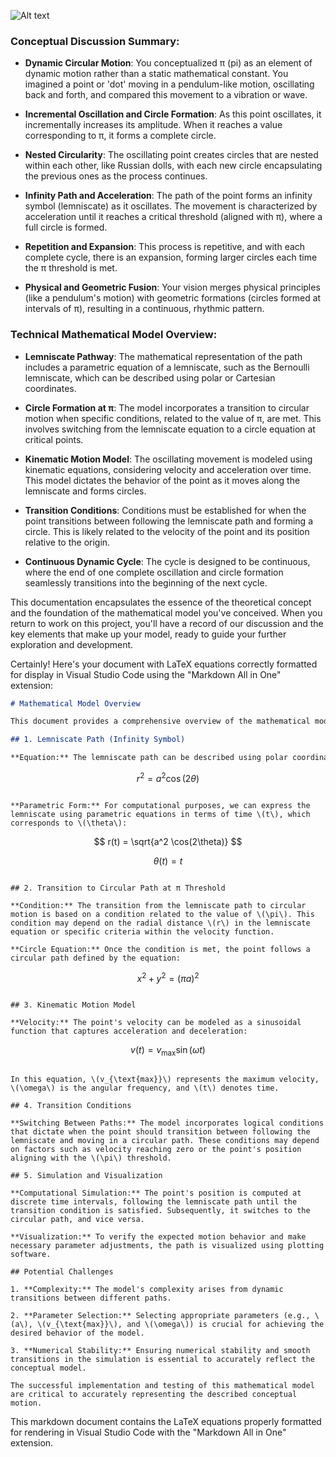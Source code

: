 ![Alt text](<DALL·E 2024-01-24 12.05.04 - Create a detailed and informative visual representation of a mathematical model that illustrates the concept of a dynamic oscillating point forming ne.png>)

### Conceptual Discussion Summary:

- **Dynamic Circular Motion**: You conceptualized π (pi) as an element of dynamic motion rather than a static mathematical constant. You imagined a point or 'dot' moving in a pendulum-like motion, oscillating back and forth, and compared this movement to a vibration or wave.

- **Incremental Oscillation and Circle Formation**: As this point oscillates, it incrementally increases its amplitude. When it reaches a value corresponding to π, it forms a complete circle.

- **Nested Circularity**: The oscillating point creates circles that are nested within each other, like Russian dolls, with each new circle encapsulating the previous ones as the process continues.

- **Infinity Path and Acceleration**: The path of the point forms an infinity symbol (lemniscate) as it oscillates. The movement is characterized by acceleration until it reaches a critical threshold (aligned with π), where a full circle is formed.

- **Repetition and Expansion**: This process is repetitive, and with each complete cycle, there is an expansion, forming larger circles each time the π threshold is met.

- **Physical and Geometric Fusion**: Your vision merges physical principles (like a pendulum's motion) with geometric formations (circles formed at intervals of π), resulting in a continuous, rhythmic pattern.

### Technical Mathematical Model Overview:

- **Lemniscate Pathway**: The mathematical representation of the path includes a parametric equation of a lemniscate, such as the Bernoulli lemniscate, which can be described using polar or Cartesian coordinates.

- **Circle Formation at π**: The model incorporates a transition to circular motion when specific conditions, related to the value of π, are met. This involves switching from the lemniscate equation to a circle equation at critical points.

- **Kinematic Motion Model**: The oscillating movement is modeled using kinematic equations, considering velocity and acceleration over time. This model dictates the behavior of the point as it moves along the lemniscate and forms circles.

- **Transition Conditions**: Conditions must be established for when the point transitions between following the lemniscate path and forming a circle. This is likely related to the velocity of the point and its position relative to the origin.

- **Continuous Dynamic Cycle**: The cycle is designed to be continuous, where the end of one complete oscillation and circle formation seamlessly transitions into the beginning of the next cycle.

This documentation encapsulates the essence of the theoretical concept and the foundation of the mathematical model you've conceived. When you return to work on this project, you'll have a record of our discussion and the key elements that make up your model, ready to guide your further exploration and development.


Certainly! Here's your document with LaTeX equations correctly formatted for display in Visual Studio Code using the "Markdown All in One" extension:

```markdown
# Mathematical Model Overview

This document provides a comprehensive overview of the mathematical model corresponding to our previously discussed conceptual framework.

## 1. Lemniscate Path (Infinity Symbol)

**Equation:** The lemniscate path can be described using polar coordinates with the Bernoulli equation:

```
$$
r^2 = a^2 \cos(2\theta)
$$
```

**Parametric Form:** For computational purposes, we can express the lemniscate using parametric equations in terms of time \(t\), which corresponds to \(\theta\):

```
$$
r(t) = \sqrt{a^2 \cos(2\theta)}
$$

$$
\theta(t) = t
$$
```

## 2. Transition to Circular Path at π Threshold

**Condition:** The transition from the lemniscate path to circular motion is based on a condition related to the value of \(\pi\). This condition may depend on the radial distance \(r\) in the lemniscate equation or specific criteria within the velocity function.

**Circle Equation:** Once the condition is met, the point follows a circular path defined by the equation:

```
$$
x^2 + y^2 = (\pi a)^2
$$
```

## 3. Kinematic Motion Model

**Velocity:** The point's velocity can be modeled as a sinusoidal function that captures acceleration and deceleration:

```
$$
v(t) = v_{\text{max}} \sin(\omega t)
$$
```

In this equation, \(v_{\text{max}}\) represents the maximum velocity, \(\omega\) is the angular frequency, and \(t\) denotes time.

## 4. Transition Conditions

**Switching Between Paths:** The model incorporates logical conditions that dictate when the point should transition between following the lemniscate and moving in a circular path. These conditions may depend on factors such as velocity reaching zero or the point's position aligning with the \(\pi\) threshold.

## 5. Simulation and Visualization

**Computational Simulation:** The point's position is computed at discrete time intervals, following the lemniscate path until the transition condition is satisfied. Subsequently, it switches to the circular path, and vice versa.

**Visualization:** To verify the expected motion behavior and make necessary parameter adjustments, the path is visualized using plotting software.

## Potential Challenges

1. **Complexity:** The model's complexity arises from dynamic transitions between different paths.

2. **Parameter Selection:** Selecting appropriate parameters (e.g., \(a\), \(v_{\text{max}}\), and \(\omega\)) is crucial for achieving the desired behavior of the model.

3. **Numerical Stability:** Ensuring numerical stability and smooth transitions in the simulation is essential to accurately reflect the conceptual model.

The successful implementation and testing of this mathematical model are critical to accurately representing the described conceptual motion.
```

This markdown document contains the LaTeX equations properly formatted for rendering in Visual Studio Code with the "Markdown All in One" extension.